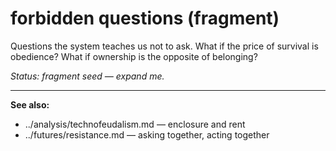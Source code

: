 # forbidden questions (fragment)

Questions the system teaches us not to ask. What if the price of survival is obedience? 
What if ownership is the opposite of belonging?

_Status: fragment seed — expand me._

---
**See also:**  
- ../analysis/technofeudalism.md — enclosure and rent  
- ../futures/resistance.md — asking together, acting together